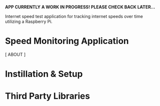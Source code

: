 **APP CURRENTLY A WORK IN PROGRESS! PLEASE CHECK BACK LATER...**

Internet speed test application for tracking internet speeds over time utilizing a Raspberry Pi.

# Speed Monitoring Application

[ ABOUT ]

# Instillation & Setup

# Third Party Libraries